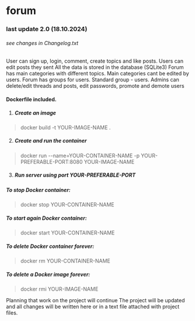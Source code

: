# forum

### last update 2.0 (18.10.2024)
###### see changes in Changelog.txt

User can sign up, login, comment, create topics and like posts. Users can edit posts they sent
All the data is stored in the database (SQLite3)
Forum has main categories with different topics. Main categories cant be edited by users.
Forum has groups for users. Standard group - users.
Admins can delete/edit threads and posts, edit passwords, promote and demote users

#### Dockerfile included.
1) ##### Create an image
> docker build -t YOUR-IMAGE-NAME .
2) ##### Create and run the container
> docker run --name=YOUR-CONTAINER-NAME -p YOUR-PREFERABLE-PORT:8080 YOUR-IMAGE-NAME
3) ##### Run server using port YOUR-PREFERABLE-PORT

##### To stop Docker container: 
> docker stop YOUR-CONTAINER-NAME
##### To start again Docker container: 
> docker start YOUR-CONTAINER-NAME
##### To delete Docker container forever: 
> docker rm YOUR-CONTAINER-NAME
##### To delete a Docker image forever: 
> docker rmi YOUR-IMAGE-NAME

Planning that work on the project will continue
The project will be updated and all changes will be written here or in a text file attached with project files.